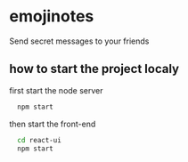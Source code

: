 # emojinotes
Send secret messages to your friends

## how to start the project localy

first start the node server

```sh
  npm start
```
then start the front-end
```sh
  cd react-ui
  npm start
```


